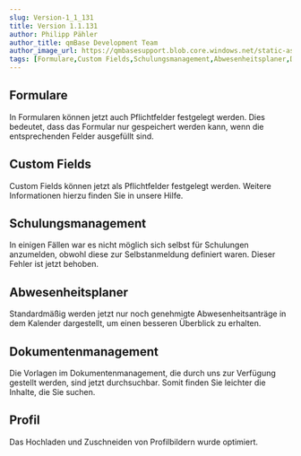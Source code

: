 ```yaml
---
slug: Version-1_1_131
title: Version 1.1.131
author: Philipp Pähler
author_title: qmBase Development Team
author_image_url: https://qmbasesupport.blob.core.windows.net/static-assets/img/persons/paehler_round.png
tags: [Formulare,Custom Fields,Schulungsmanagement,Abwesenheitsplaner,Dokumentenmanagement,Profil, Changelog]
---
```

## Formulare

In Formularen können jetzt auch Pflichtfelder festgelegt werden. Dies bedeutet, dass das Formular nur gespeichert werden kann, wenn die entsprechenden Felder ausgefüllt sind.

## Custom Fields

Custom Fields können jetzt als Pflichtfelder festgelegt werden. Weitere Informationen hierzu finden Sie in unsere Hilfe. 

## Schulungsmanagement

In einigen Fällen war es nicht möglich sich selbst für Schulungen anzumelden, obwohl diese zur Selbstanmeldung definiert waren. Dieser Fehler ist jetzt behoben. 

## Abwesenheitsplaner

Standardmäßig werden jetzt nur noch genehmigte Abwesenheitsanträge in dem Kalender dargestellt, um einen besseren Überblick zu erhalten. 

## Dokumentenmanagement

Die Vorlagen im Dokumentenmanagement, die durch uns zur Verfügung gestellt werden, sind jetzt durchsuchbar. Somit finden Sie leichter die Inhalte, die Sie suchen.

## Profil

Das Hochladen und Zuschneiden von Profilbildern wurde optimiert.